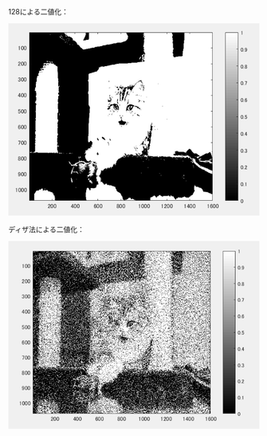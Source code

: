 128による二値化：

![](https://github.com/suuzoudan/homework/blob/master/2cat.PNG?raw=true)


ディザ法による二値化：

![](https://github.com/suuzoudan/homework/blob/master/22cat.PNG?raw=true)


